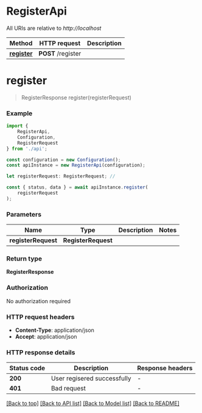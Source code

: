 # RegisterApi

All URIs are relative to *http://localhost*

|Method | HTTP request | Description|
|------------- | ------------- | -------------|
|[**register**](#register) | **POST** /register | |

# **register**
> RegisterResponse register(registerRequest)


### Example

```typescript
import {
    RegisterApi,
    Configuration,
    RegisterRequest
} from './api';

const configuration = new Configuration();
const apiInstance = new RegisterApi(configuration);

let registerRequest: RegisterRequest; //

const { status, data } = await apiInstance.register(
    registerRequest
);
```

### Parameters

|Name | Type | Description  | Notes|
|------------- | ------------- | ------------- | -------------|
| **registerRequest** | **RegisterRequest**|  | |


### Return type

**RegisterResponse**

### Authorization

No authorization required

### HTTP request headers

 - **Content-Type**: application/json
 - **Accept**: application/json


### HTTP response details
| Status code | Description | Response headers |
|-------------|-------------|------------------|
|**200** | User regisered successfully |  -  |
|**401** | Bad request |  -  |

[[Back to top]](#) [[Back to API list]](../README.md#documentation-for-api-endpoints) [[Back to Model list]](../README.md#documentation-for-models) [[Back to README]](../README.md)

